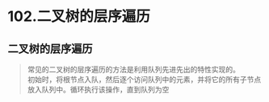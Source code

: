 # 102.二叉树的层序遍历


## 二叉树的层序遍历
> 常见的二叉树的层序遍历的方法是利用队列先进先出的特性实现的。  
> 初始时，将根节点入队，然后逐个访问队列中的元素，并将它的所有子节点放入队列中。循环执行该操作，直到队列为空